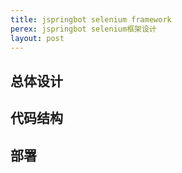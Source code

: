 ```yaml
---
title: jspringbot selenium framework
perex: jspringbot selenium框架设计
layout: post
---
```


## 总体设计

## 代码结构

## 部署

